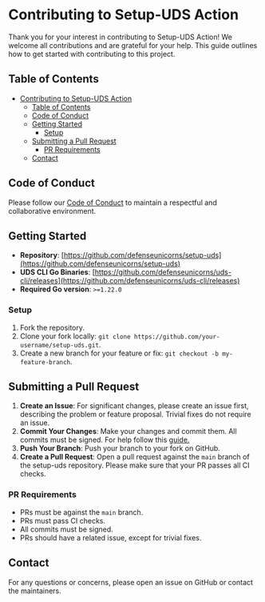 # Contributing to Setup-UDS Action

Thank you for your interest in contributing to Setup-UDS Action! We welcome all contributions and are grateful for your help. This guide outlines how to get started with contributing to this project.

## Table of Contents

- [Contributing to Setup-UDS Action](#contributing-to-setup-uds-action)
  - [Table of Contents](#table-of-contents)
  - [Code of Conduct](#code-of-conduct)
  - [Getting Started](#getting-started)
    - [Setup](#setup)
  - [Submitting a Pull Request](#submitting-a-pull-request)
    - [PR Requirements](#pr-requirements)
  - [Contact](#contact)

## Code of Conduct

Please follow our [Code of Conduct](CODE_OF_CONDUCT.md) to maintain a respectful and collaborative environment.

## Getting Started

- **Repository**: [https://github.com/defenseunicorns/setup-uds](https://github.com/defenseunicorns/setup-uds)
- **UDS CLI Go Binaries**: [https://github.com/defenseunicorns/uds-cli/releases](https://github.com/defenseunicorns/uds-cli/releases)
- **Required Go version**: `>=1.22.0`

### Setup

1. Fork the repository.
2. Clone your fork locally: `git clone https://github.com/your-username/setup-uds.git`.
3. Create a new branch for your feature or fix: `git checkout -b my-feature-branch`.

## Submitting a Pull Request

1. **Create an Issue**: For significant changes, please create an issue first, describing the problem or feature proposal. Trivial fixes do not require an issue.
2. **Commit Your Changes**: Make your changes and commit them. All commits must be signed. For help follow this [guide.](https://docs.github.com/en/authentication/managing-commit-signature-verification/signing-commits)
3. **Push Your Branch**: Push your branch to your fork on GitHub.
4. **Create a Pull Request**: Open a pull request against the `main` branch of the setup-uds repository. Please make sure that your PR passes all CI checks.

### PR Requirements

- PRs must be against the `main` branch.
- PRs must pass CI checks.
- All commits must be signed.
- PRs should have a related issue, except for trivial fixes.

## Contact

For any questions or concerns, please open an issue on GitHub or contact the maintainers.